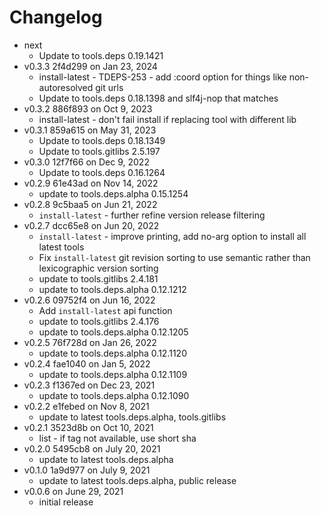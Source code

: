 Changelog
===========

* next
  * Update to tools.deps 0.19.1421
* v0.3.3 2f4d299 on Jan 23, 2024
  * install-latest - TDEPS-253 - add :coord option for things like non-autoresolved git urls
  * Update to tools.deps 0.18.1398 and slf4j-nop that matches
* v0.3.2 886f893 on Oct 9, 2023
  * install-latest - don't fail install if replacing tool with different lib
* v0.3.1 859a615 on May 31, 2023
  * Update to tools.deps 0.18.1349
  * Update to tools.gitlibs 2.5.197
* v0.3.0 12f7f66 on Dec 9, 2022
  * Update to tools.deps 0.16.1264
* v0.2.9 61e43ad on Nov 14, 2022
  * update to tools.deps.alpha 0.15.1254
* v0.2.8 9c5baa5 on Jun 21, 2022
  * `install-latest` - further refine version release filtering
* v0.2.7 dcc65e8 on Jun 20, 2022
  * `install-latest` - improve printing, add no-arg option to install all latest tools
  * Fix `install-latest` git revision sorting to use semantic rather than lexicographic version sorting
  * update to tools.gitlibs 2.4.181
  * update to tools.deps.alpha 0.12.1212
* v0.2.6 09752f4 on Jun 16, 2022
  * Add `install-latest` api function
  * update to tools.gitlibs 2.4.176
  * update to tools.deps.alpha 0.12.1205
* v0.2.5 76f728d on Jan 26, 2022
  * update to tools.deps.alpha 0.12.1120
* v0.2.4 fae1040 on Jan 5, 2022
  * update to tools.deps.alpha 0.12.1109
* v0.2.3 f1367ed on Dec 23, 2021
  * update to tools.deps.alpha 0.12.1090
* v0.2.2 e1febed on Nov 8, 2021
  * update to latest tools.deps.alpha, tools.gitlibs
* v0.2.1 3523d8b on Oct 10, 2021
  * list - if tag not available, use short sha
* v0.2.0 5495cb8 on July 20, 2021
  * update to latest tools.deps.alpha
* v0.1.0 1a9d977 on July 9, 2021
  * update to latest tools.deps.alpha, public release
* v0.0.6 on June 29, 2021
  * initial release

